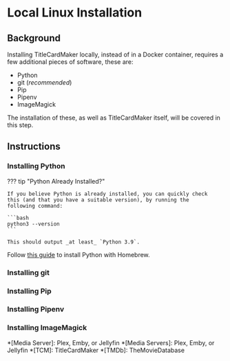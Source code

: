 # Local Linux Installation
## Background
Installing TitleCardMaker locally, instead of in a Docker container,
requires a few additional pieces of software, these are:

- Python
- git (_recommended_)
- Pip
- Pipenv
- ImageMagick

The installation of these, as well as TitleCardMaker itself, will be
covered in this step.


## Instructions
### Installing Python

??? tip "Python Already Installed?"

    If you believe Python is already installed, you can quickly check
    this (and that you have a suitable version), by running the
    following command:

    ```bash
    python3 --version
    ```

    This should output _at least_ `Python 3.9`.

Follow [this guide](https://docs.python-guide.org/starting/install3/osx/)
to install Python with Homebrew.

### Installing git

### Installing Pip

### Installing Pipenv

### Installing ImageMagick

*[Media Server]: Plex, Emby, or Jellyfin
*[Media Servers]: Plex, Emby, or Jellyfin
*[TCM]: TitleCardMaker
*[TMDb]: TheMovieDatabase